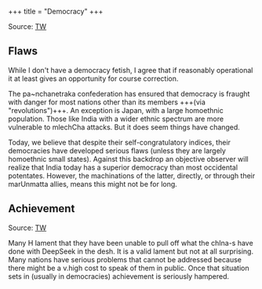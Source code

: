 +++
title = "Democracy"
+++

Source: [TW](https://x.com/blog_supplement/status/1823218056530723073)

## Flaws
While I don't have a democracy fetish, I agree that if reasonably operational it at least gives an opportunity for course correction. 

The pa~nchanetraka confederation has ensured that democracy is fraught with danger for most nations other than its members +++(via "revolutions")+++. An exception is Japan, with a large homoethnic population. Those like India with a wider ethnic spectrum are more vulnerable to mlechCha attacks. But it does seem things have changed. 

Today, we believe that despite their self-congratulatory indices, their democracies have developed serious flaws (unless they are largely homoethnic small states). Against this backdrop an objective observer will realize that India today has a superior democracy than most occidental potentates. However, the machinations of the latter, directly, or through their marUnmatta allies, means this might not be for long.

## Achievement

Source: [TW](https://x.com/blog_supplement/status/1884110044020584951)

Many H lament that they have been unable to pull off what the chIna-s have done with DeepSeek in the desh. It is a valid lament but not at all surprising. Many nations have serious problems that cannot be addressed because there might be a v.high cost to speak of them in public. Once that situation sets in (usually in democracies) achievement is seriously hampered.
